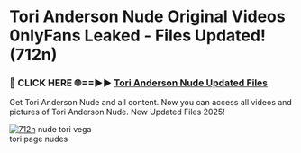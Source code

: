 # Tori Anderson Nude Original Videos 0nlyFans Leaked - Files Updated! (712n)

<h3>🔴 CLICK HERE 🌐==►► <a href="https://tinyurl.com/5h6xmrr3" rel="nofollow">Tori Anderson Nude Updated Files</a></h3>

Get Tori Anderson Nude and all content. Now you can access all videos and pictures of Tori Anderson Nude. New Updated Files 2025!

[![712n](https://i.imgur.com/KVD873Z.gif)](https://tinyurl.com/5h6xmrr3)
nude tori vega<br>
tori page nudes